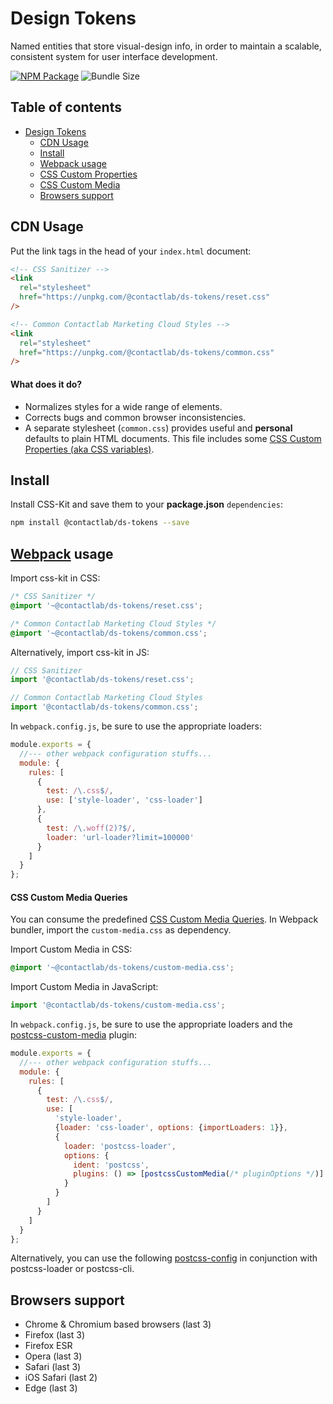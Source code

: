 # Design Tokens

Named entities that store visual-design info, in order to maintain a scalable, consistent system for user interface development.

[![NPM Package][npm-img]][npm-url]
![Bundle Size][bundle-size-img]

## Table of contents

- [Design Tokens](#design-tokens)
  - [CDN Usage](#cdn-usage)
  - [Install](#install)
  - [Webpack usage](#webpack-usage)
  - [CSS Custom Properties](./docs/custom-properties.md)
  - [CSS Custom Media](./docs/custom-media.md)
  - [Browsers support](#browsers-support)

## CDN Usage

Put the link tags in the head of your `index.html` document:

```html
<!-- CSS Sanitizer -->
<link
  rel="stylesheet"
  href="https://unpkg.com/@contactlab/ds-tokens/reset.css"
/>

<!-- Common Contactlab Marketing Cloud Styles -->
<link
  rel="stylesheet"
  href="https://unpkg.com/@contactlab/ds-tokens/common.css"
/>
```

#### What does it do?

- Normalizes styles for a wide range of elements.
- Corrects bugs and common browser inconsistencies.
- A separate stylesheet (`common.css`) provides useful and **personal** defaults to plain HTML documents. This file includes some [CSS Custom Properties (aka CSS variables)](./docs/custom-properties.md).

## Install

Install CSS-Kit and save them to your **package.json** `dependencies`:

```sh
npm install @contactlab/ds-tokens --save
```

## [Webpack][webpack-url] usage

Import css-kit in CSS:

```css
/* CSS Sanitizer */
@import '~@contactlab/ds-tokens/reset.css';

/* Common Contactlab Marketing Cloud Styles */
@import '~@contactlab/ds-tokens/common.css';
```

Alternatively, import css-kit in JS:

```js
// CSS Sanitizer
import '@contactlab/ds-tokens/reset.css';

// Common Contactlab Marketing Cloud Styles
import '@contactlab/ds-tokens/common.css';
```

In `webpack.config.js`, be sure to use the appropriate loaders:

```js
module.exports = {
  //--- other webpack configuration stuffs...
  module: {
    rules: [
      {
        test: /\.css$/,
        use: ['style-loader', 'css-loader']
      },
      {
        test: /\.woff(2)?$/,
        loader: 'url-loader?limit=100000'
      }
    ]
  }
};
```

#### CSS Custom Media Queries

You can consume the predefined [CSS Custom Media Queries](./docs/custom-media.md). In Webpack bundler, import the `custom-media.css` as dependency.

Import Custom Media in CSS:

```css
@import '~@contactlab/ds-tokens/custom-media.css';
```

Import Custom Media in JavaScript:

```js
import '@contactlab/ds-tokens/custom-media.css';
```

In `webpack.config.js`, be sure to use the appropriate loaders and the [postcss-custom-media][postcss-custom-media-url] plugin:

```js
module.exports = {
  //--- other webpack configuration stuffs...
  module: {
    rules: [
      {
        test: /\.css$/,
        use: [
          'style-loader',
          {loader: 'css-loader', options: {importLoaders: 1}},
          {
            loader: 'postcss-loader',
            options: {
              ident: 'postcss',
              plugins: () => [postcssCustomMedia(/* pluginOptions */)]
            }
          }
        ]
      }
    ]
  }
};
```

Alternatively, you can use the following [postcss-config][postcss-config-url] in conjunction with postcss-loader or postcss-cli.

## Browsers support

- Chrome & Chromium based browsers (last 3)
- Firefox (last 3)
- Firefox ESR
- Opera (last 3)
- Safari (last 3)
- iOS Safari (last 2)
- Edge (last 3)

<!---
  B A D G E S
-->

[bundle-size-img]: https://badgen.net/badge/unpacked%20size/138kb/blue
[npm-img]: https://badgen.net/npm/v/@contactlab/ds-tokens?icon=npm&label=npm%20package

<!---
  L I N K S
-->

[npm-url]: https://www.npmjs.com/package/@contactlab/ds-tokens
[postcss-config-url]: https://github.com/giotramu/postcss-config
[postcss-custom-media-url]: https://github.com/postcss/postcss-custom-media
[webpack-url]: https://webpack.js.org
